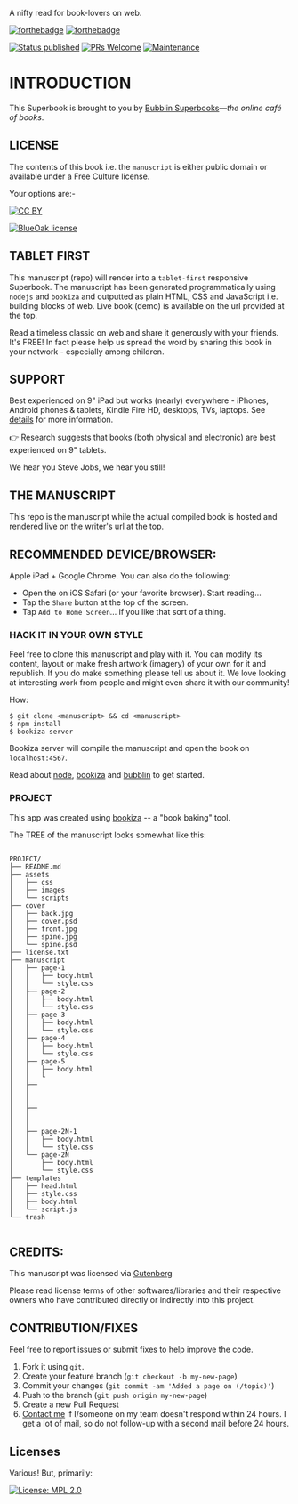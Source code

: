 
A nifty read for book-lovers on web. 


[![forthebadge](https://forthebadge.com/images/badges/built-by-hipsters.svg)](https://bubblin.io/about)
[![forthebadge](https://forthebadge.com/images/badges/check-it-out.svg)](https://bubblin.io/cover/we-by-eugene-zamyatin#frontmatter)



[![Status published](https://img.shields.io/badge/Superbook-Published-brightgreen.svg)](https://bubblin.io/cover/we-by-eugene-zamyatin#frontmatter)
[![PRs Welcome](https://img.shields.io/badge/PRs-welcome-brightgreen.svg?style=flat-square)](http://makeapullrequest.com)
[![Maintenance](https://img.shields.io/badge/Maintained%3F-yes-green.svg)](https://GitHub.com/Naereen/StrapDown.js/graphs/commit-activity)


# INTRODUCTION

This Superbook is brought to you by [Bubblin Superbooks](https://bubblin.io/about)—_the online café of books_. 



## LICENSE

The contents of this book i.e. the `manuscript` is either public domain or available under a Free Culture license. 

Your options are:- 

[![CC BY](https://img.shields.io/badge/License-MPL%202.0-brightgreen.svg)](https://www.mozilla.org/en-US/MPL/2.0/)  

[![BlueOak license](https://img.shields.io/badge/Blueoak-Council-darkblue.svg)](https://bubblin.io/license)

## TABLET FIRST

This manuscript (repo) will render into a `tablet-first` responsive Superbook. The manuscript has been generated programmatically using `nodejs` and `bookiza` and outputted as plain HTML, CSS and JavaScript i.e. building blocks of web. Live book (demo) is available on the url provided at the top.

Read a timeless classic on web and share it generously with your friends. It's FREE! In fact please help us spread the word by sharing this book in your network - especially among children.

## SUPPORT
Best experienced on 9" iPad but works (nearly) everywhere - iPhones, Android phones & tablets, Kindle Fire HD, desktops, TVs, laptops. See [details](https://bubblin.io/support) for more information.

:point_right: Research suggests that books (both physical and electronic) are best experienced on 9" tablets.

We hear you Steve Jobs, we hear you still!

## THE MANUSCRIPT
This repo is the manuscript while the actual compiled book is hosted and rendered live on the writer's url at the top.


## RECOMMENDED DEVICE/BROWSER:

Apple iPad + Google Chrome. You can also do the following:

- Open the on iOS Safari (or your favorite browser). Start reading…
- Tap the `Share` button at the top of the screen.
- Tap `Add to Home Screen`… if you like that sort of a thing.


### HACK IT IN YOUR OWN STYLE

Feel free to clone this manuscript and play with it. You can modify its content, layout or make fresh artwork (imagery) of your own for it and republish. If you do make something please tell us about it. We love looking at interesting work from people and might even share it with our community!

How:

```
$ git clone <manuscript> && cd <manuscript>
$ npm install
$ bookiza server

```

Bookiza server will compile the manuscript and open the book on `localhost:4567`.

Read about [node](https://nodejs.org/en/), [bookiza](http://bookiza.io) and [bubblin](https://bubblin.io) to get started.

### PROJECT
This app was created using [bookiza](https://bookiza.io) -- a "book baking" tool.

The TREE of the manuscript looks somewhat like this:

```

PROJECT/
├── README.md
├── assets
│   ├── css
│   ├── images
│   └── scripts
├── cover
│   ├── back.jpg
│   ├── cover.psd
│   ├── front.jpg
│   ├── spine.jpg
│   └── spine.psd
├── license.txt
├── manuscript
│   ├── page-1
│   │   ├── body.html
│   │   └── style.css
│   ├── page-2
│   │   ├── body.html
│   │   └── style.css
│   ├── page-3
│   │   ├── body.html
│   │   └── style.css
│   ├── page-4
│   │   ├── body.html
│   │   └── style.css
│   ├── page-5
│   │   ├── body.html
│   │   └
│   ├──
│   │  
│   │  
│   ├──
│   │  
│   │  
│   ├── page-2N-1
│   │   ├── body.html
│   │   └── style.css
│   └── page-2N
│       ├── body.html
│       └── style.css
├── templates
│   ├── head.html
│   ├── style.css
│   ├── body.html
│   └── script.js
└── trash


```
## CREDITS:
This manuscript was licensed via [Gutenberg](http://gutenberg.org)

Please read license terms of other softwares/libraries and their respective owners who have contributed directly or indirectly into this project.

## CONTRIBUTION/FIXES

Feel free to report issues or submit fixes to help improve the code.

1. Fork it using `git`.
2. Create your feature branch (`git checkout -b my-new-page`)
3. Commit your changes (`git commit -am 'Added a page on (/topic)'`)
4. Push to the branch (`git push origin my-new-page`)
5. Create a new Pull Request
6. <a href = "mailto:marvin@bubbl.in">Contact me</a> if I/someone on my team doesn't respond within 24 hours. I get a lot of mail, so do not follow-up with a second mail before 24 hours.

## Licenses

Various! But, primarily:

[![License: MPL 2.0](https://img.shields.io/badge/License-MPL%202.0-brightgreen.svg)](https://www.mozilla.org/en-US/MPL/2.0/)